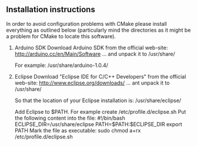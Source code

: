 Installation instructions
-------------------------
In order to avoid configuration problems with CMake please install everything
as outlined below (particularly mind the directories as it might be a problem
for CMake to locate this software).

1. Arduino SDK
   Download Arduino SDK from the official web-site:
     http://arduino.cc/en/Main/Software
   ... and unpack it to /usr/share/

   For example:
     /usr/share/arduino-1.0.4/


2. Eclipse
   Download "Eclipse IDE for C/C++ Developers" from the official web-site:
     http://www.eclipse.org/downloads/
   ... ant unpack it to /usr/share/

   So that the location of your Eclipse installation is:
     /usr/share/eclipse/

   Add Eclipse to $PATH. For example create /etc/profile.d/eclipse.sh
   Put the following content into the file:
     #!/bin/bash
     ECLIPSE_DIR=/usr/share/eclipse
     PATH=$PATH:$ECLIPSE_DIR
     export PATH
   Mark the file as executable: sudo chmod a+rx /etc/profile.d/eclipse.sh
